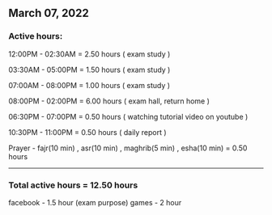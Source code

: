 ## March 07, 2022
### Active hours:

12:00PM - 02:30AM     = 2.50 hours ( exam study )

03:30AM - 05:00PM     = 1.50 hours ( exam study )

07:00AM - 08:00PM     = 1.00 hours ( exam study )

08:00PM - 02:00PM     = 6.00 hours ( exam hall, return home )

06:30PM - 07:00PM     = 0.50 hours ( watching tutorial video on youtube )

10:30PM - 11:00PM     = 0.50 hours ( daily report )

Prayer - fajr(10 min) , asr(10 min) , maghrib(5 min) , esha(10 min) = 0.50 hours

----------------------------------------

### Total active hours = 12.50 hours

facebook - 1.5 hour (exam purpose)
games - 2 hour
